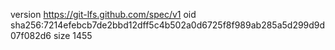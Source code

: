 version https://git-lfs.github.com/spec/v1
oid sha256:7214efebcb7de2bbd12dff5c4b502a0d6725f8f989ab285a5d299d9d07f082d6
size 1455
